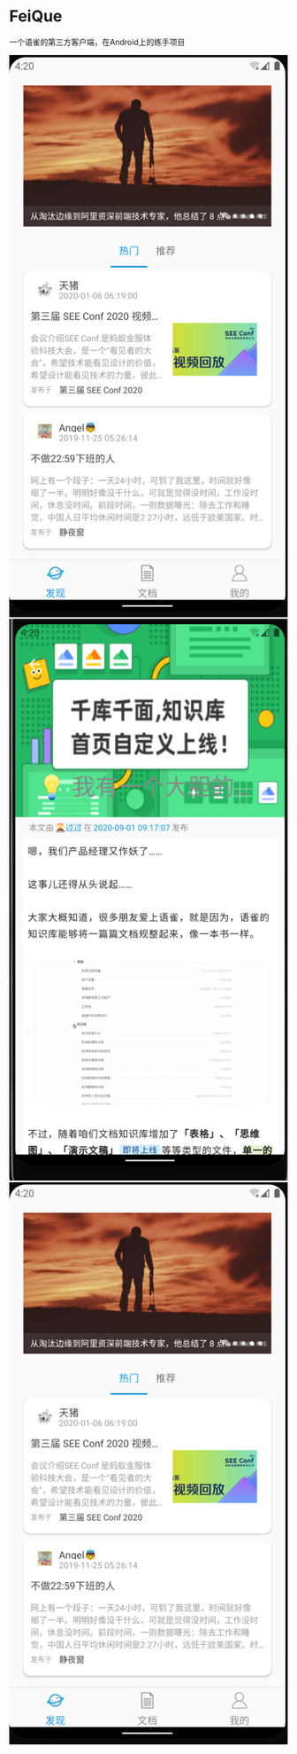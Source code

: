 # FeiQue

一个语雀的第三方客户端，在Android上的练手项目

![](https://github.com/KMMoonlight/FeiQue/raw/master/imgs/dashboard.png)
![](https://github.com/KMMoonlight/FeiQue/raw/master/imgs/detail.png)
![](https://github.com/KMMoonlight/FeiQue/raw/master/imgs/dashboard.png)
